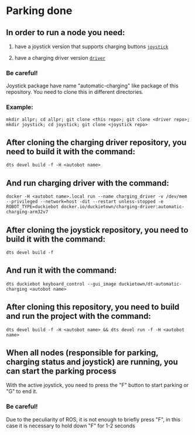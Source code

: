 # Parking done
## In order to run a node you need:

1. have a joystick version that supports charging buttons [`joystick`](https://github.com/AlexanderKamynin/dt-automatic-charging/tree/parking)

2. have a charging driver version [`driver`](https://github.com/OSLL/charging-driver/tree/automatic-charging)

### Be careful! 
Joystick package have name "automatic-charging" like package of this repository. You need to clone this in different directories. 
### Example:
`mkdir allpr; cd allpr; git clone <this repo>; git clone <driver repo>; mkdir joystick; cd joystick; git clone <joystick repo>`

## After cloning the charging driver repository, you need to build it with the command:

`dts devel build -f -H <autobot name>`

## And run charging driver with the command:

`docker -H <autobot name>.local run --name charging_driver -v /dev/mem --privileged --network=host -dit --restart unless-stopped -e ROBOT_TYPE=duckiebot docker.io/duckietown/charging-driver:automatic-charging-arm32v7`

## After cloning the joystick repository, you need to build it with the command:

`dts devel build -f`

## And run it with the command:

`dts duckiebot keyboard_control --gui_image duckietown/dt-automatic-charging <autobot name>`

## After cloning this repository, you need to build and run the project with the command: 

`dts devel build -f -H <autobot name> && dts devel run -f -H <autobot name>`

## When all nodes (responsible for parking, charging status and joystick) are running, you can start the parking process

With the active joystick, you need to press the "F" button to start parking or "G" to end it. 
### Be careful! 
Due to the peculiarity of ROS, it is not enough to briefly press "F", in this case it is necessary to hold down "F" for 1-2 seconds
